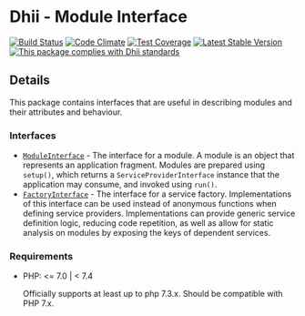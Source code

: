 # Dhii - Module Interface

[![Build Status](https://travis-ci.org/Dhii/module-interface.svg?branch=develop)](https://travis-ci.org/Dhii/module-interface)
[![Code Climate](https://codeclimate.com/github/Dhii/module-interface/badges/gpa.svg)](https://codeclimate.com/github/Dhii/module-interface)
[![Test Coverage](https://codeclimate.com/github/Dhii/module-interface/badges/coverage.svg)](https://codeclimate.com/github/Dhii/module-interface/coverage)
[![Latest Stable Version](https://poser.pugx.org/dhii/module-interface/version)](https://packagist.org/packages/dhii/module-interface)
[![This package complies with Dhii standards](https://img.shields.io/badge/Dhii-Compliant-green.svg?style=flat-square)][Dhii]

## Details
This package contains interfaces that are useful in describing modules and their attributes and behaviour.

### Interfaces
- [`ModuleInterface`][] - The interface for a module. A module is an object that represents an
application fragment. Modules are prepared using `setup()`, which returns a `ServiceProviderInterface` instance that
the application may consume, and invoked using `run()`.
- [`FactoryInterface`][] - The interface for a service factory. Implementations of this interface can be used instead
of anonymous functions when defining service providers. Implementations can provide generic service definition logic,
reducing code repetition, as well as allow for static analysis on modules by exposing the keys of dependent services.

### Requirements
- PHP: <= 7.0 | < 7.4

    Officially supports at least up to php 7.3.x. Should be compatible with PHP 7.x.


[Dhii]: https://github.com/Dhii/dhii

[`ModuleInterface`]: src/ModuleInterface.php
[`FactoryInterface`]: src/FactoryInterface.php

